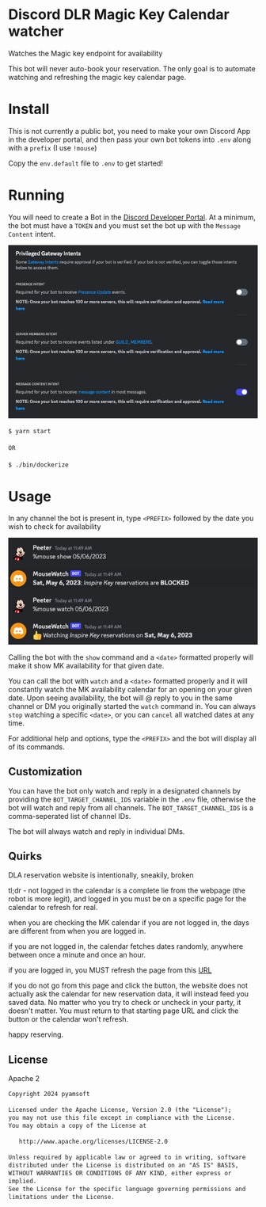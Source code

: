 # Discord DLR Magic Key Calendar watcher

Watches the Magic key endpoint for availability

This bot will never auto-book your reservation. The only goal is to automate watching
and refreshing the magic key calendar page.

# Install

This is not currently a public bot, you need
to make your own Discord App in the developer portal,
and then pass your own bot tokens into `.env`
along with a `prefix` (I use `!mouse`)

Copy the `env.default` file to `.env` to get started!

# Running

You will need to create a Bot in the
[Discord Developer Portal](https://discord.com/developers/applications/). At
a minimum, the bot must have a `TOKEN` and you must set the bot up with the
`Message Content` intent.

[![Intents](https://raw.githubusercontent.com/pyamsoft/mousewatch/main/art/intents.png)][1]

```bash
$ yarn start

OR

$ ./bin/dockerize
```

# Usage

In any channel the bot is present in, type `<PREFIX>`
followed by the date you wish to check for availability

[![Example Bot Command](https://raw.githubusercontent.com/pyamsoft/mousewatch/main/art/show.png)][2]

Calling the bot with the `show` command and a `<date>` formatted properly will make it show MK
availability for that given date.

You can call the bot with `watch` and a `<date>` formatted properly and it will constantly watch the
MK availability calendar for an opening on your given date. Upon seeing availability, the bot will @ reply
to you in the same channel or DM you originally started the `watch` command in. You can always `stop`
watching a specific `<date>`, or you can `cancel` all watched dates at any time.

For additional help and options, type the `<PREFIX>` and the bot will display all of its commands.

## Customization

You can have the bot only watch and reply in a designated channels by providing the
`BOT_TARGET_CHANNEL_IDS` variable in the `.env` file, otherwise the bot will watch and reply from
all channels. The `BOT_TARGET_CHANNEL_IDS` is a comma-seperated list of channel IDs.

The bot will always watch and reply in individual DMs.

## Quirks

DLA reservation website is intentionally, sneakily, broken

tl;dr - not logged in the calendar is a complete lie from the webpage (the robot is more legit),
and logged in you must be on a specific page for the calendar to refresh for real.

when you are checking the MK calendar if you are not logged in, the days are different from when you are logged in.

if you are not logged in, the calendar fetches dates randomly, anywhere between once a minute and once an hour.

if you are logged in, you MUST refresh the page from this [URL](https://disneyland.disney.go.com/entry-reservation/)

if you do not go from this page and click the button, the website does not actually ask the calendar for new
reservation data, it will instead feed you saved data. No matter who you try to check or uncheck in your party,
it doesn't matter. You must return to that starting page URL and click the button or the calendar won't refresh.

happy reserving.

## License

Apache 2

```
Copyright 2024 pyamsoft

Licensed under the Apache License, Version 2.0 (the "License");
you may not use this file except in compliance with the License.
You may obtain a copy of the License at

   http://www.apache.org/licenses/LICENSE-2.0

Unless required by applicable law or agreed to in writing, software
distributed under the License is distributed on an "AS IS" BASIS,
WITHOUT WARRANTIES OR CONDITIONS OF ANY KIND, either express or implied.
See the License for the specific language governing permissions and
limitations under the License.
```

[1]: https://raw.githubusercontent.com/pyamsoft/mouswatch/main/art/intents.png
[2]: https://raw.githubusercontent.com/pyamsoft/mouswatch/main/art/show.png
